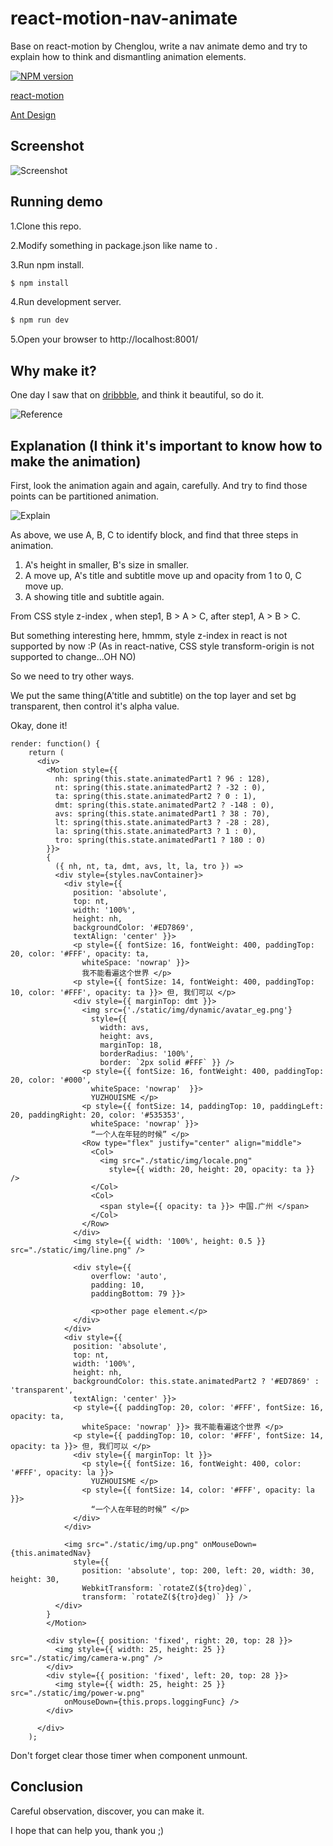 # react-motion-nav-animate
Base on react-motion by Chenglou, write a nav animate demo and try to explain how to think and dismantling animation elements.

[![NPM version](https://img.shields.io/npm/v/antd-init.svg?style=flat)](https://npmjs.org/package/antd-init)

[react-motion](https://github.com/chenglou/react-motion)

[Ant Design](https://github.com/ant-design/ant-design)

## Screenshot

![Screenshot](https://github.com/yuzhouisme/react-motion-nav-animate/blob/master/example/animate.gif)

## Running demo

1.Clone this repo.

2.Modify something in package.json like name to <your-project-name>.

3.Run npm install.

```bash
$ npm install
```

4.Run development server.

```bash
$ npm run dev
```

5.Open your browser to http://localhost:8001/

## Why make it?

One day I saw that on [dribbble](http://dribbble.com/), and think it beautiful, so do it.

![Reference](https://github.com/yuzhouisme/react-motion-nav-animate/blob/master/example/u-app-ux-800-600-2.gif)

## Explanation (I think it's important to know how to make the animation)

First, look the animation again and again, carefully. And try to find those points can be partitioned animation.

![Explain](https://github.com/yuzhouisme/react-motion-nav-animate/blob/master/example/explain.png)

As above, we use A, B, C to identify block, and find that three steps in animation.

1. A's height in smaller, B's size in smaller.
2. A move up, A's title and subtitle move up and opacity from 1 to 0, C move up.
3. A showing title and subtitle again.

From CSS style z-index , when step1, B > A > C, after step1, A > B > C.

But something interesting here, hmmm, style z-index in react is not supported by now :P (As in react-native, CSS style transform-origin is not supported to change...OH NO)

So we need to try other ways.

We put the same thing(A'title and subtitle) on the top layer and set bg transparent, then control it's alpha value. 

Okay, done it!

```
render: function() {
    return (
      <div>
        <Motion style={{
          nh: spring(this.state.animatedPart1 ? 96 : 128),
          nt: spring(this.state.animatedPart2 ? -32 : 0),
          ta: spring(this.state.animatedPart2 ? 0 : 1),
          dmt: spring(this.state.animatedPart2 ? -148 : 0),
          avs: spring(this.state.animatedPart1 ? 38 : 70),
          lt: spring(this.state.animatedPart3 ? -28 : 28),
          la: spring(this.state.animatedPart3 ? 1 : 0),
          tro: spring(this.state.animatedPart1 ? 180 : 0)
        }}>
        {
          ({ nh, nt, ta, dmt, avs, lt, la, tro }) =>
          <div style={styles.navContainer}>
            <div style={{
              position: 'absolute',
              top: nt,
              width: '100%',
              height: nh,
              backgroundColor: '#ED7869',
              textAlign: 'center' }}>
              <p style={{ fontSize: 16, fontWeight: 400, paddingTop: 20, color: '#FFF', opacity: ta,
                whiteSpace: 'nowrap' }}>
                我不能看遍这个世界 </p>
              <p style={{ fontSize: 14, fontWeight: 400, paddingTop: 10, color: '#FFF', opacity: ta }}> 但, 我们可以 </p>
              <div style={{ marginTop: dmt }}>
                <img src={'./static/img/dynamic/avatar_eg.png'}
                  style={{
                    width: avs,
                    height: avs,
                    marginTop: 18,
                    borderRadius: '100%',
                    border: `2px solid #FFF` }} />
                <p style={{ fontSize: 16, fontWeight: 400, paddingTop: 20, color: '#000',
                  whiteSpace: 'nowrap'  }}>
                  YUZHOUISME </p>
                <p style={{ fontSize: 14, paddingTop: 10, paddingLeft: 20, paddingRight: 20, color: '#535353',
                  whiteSpace: 'nowrap' }}>
                  “一个人在年轻的时候” </p>
                <Row type="flex" justify="center" align="middle">
                  <Col>
                    <img src="./static/img/locale.png"
                      style={{ width: 20, height: 20, opacity: ta }} />
                  </Col>
                  <Col>
                    <span style={{ opacity: ta }}> 中国.广州 </span>
                  </Col>
                </Row>
              </div>
              <img style={{ width: '100%', height: 0.5 }} src="./static/img/line.png" />

              <div style={{
                  overflow: 'auto',
                  padding: 10,
                  paddingBottom: 79 }}>

                  <p>other page element.</p>
              </div>
            </div>
            <div style={{
              position: 'absolute',
              top: nt,
              width: '100%',
              height: nh,
              backgroundColor: this.state.animatedPart2 ? '#ED7869' : 'transparent',
              textAlign: 'center' }}>
              <p style={{ paddingTop: 20, color: '#FFF', fontSize: 16, opacity: ta,
                whiteSpace: 'nowrap' }}> 我不能看遍这个世界 </p>
              <p style={{ paddingTop: 10, color: '#FFF', fontSize: 14, opacity: ta }}> 但, 我们可以 </p>
              <div style={{ marginTop: lt }}>
                <p style={{ fontSize: 16, fontWeight: 400, color: '#FFF', opacity: la }}>
                  YUZHOUISME </p>
                <p style={{ fontSize: 14, color: '#FFF', opacity: la }}>
                  “一个人在年轻的时候” </p>
              </div>
            </div>

            <img src="./static/img/up.png" onMouseDown={this.animatedNav}
              style={{
                position: 'absolute', top: 200, left: 20, width: 30, height: 30,
                WebkitTransform: `rotateZ(${tro}deg)`,
                transform: `rotateZ(${tro}deg)` }} />
          </div>
        }
        </Motion>

        <div style={{ position: 'fixed', right: 20, top: 28 }}>
          <img style={{ width: 25, height: 25 }} src="./static/img/camera-w.png" />
        </div>
        <div style={{ position: 'fixed', left: 20, top: 28 }}>
          <img style={{ width: 25, height: 25 }} src="./static/img/power-w.png"
            onMouseDown={this.props.loggingFunc} />
        </div>

      </div>
    );
```

Don't forget clear those timer when component unmount.

## Conclusion

Careful observation, discover, you can make it.

I hope that can help you, thank you ;)
